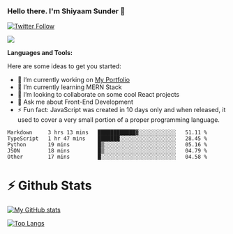 ### Hello there. I'm Shiyaam Sunder 👋

[![Twitter Follow](https://img.shields.io/twitter/follow/shiyaamsunder?label=Follow%20Me&style=social)][twitter]

![](https://visitor-badge.glitch.me/badge?page_id=shiyaamsunder)

**Languages and Tools:**

Here are some ideas to get you started:

- 🔭 I’m currently working on [My Portfolio](https://github.com/shiyaamsunder/portfolio)
- 🌱 I’m currently learning MERN Stack
- 👯 I’m looking to collaborate on some cool React projects
- 💬 Ask me about Front-End Development
- ⚡ Fun fact: JavaScript was created in 10 days only and when released, it used to cover a very small portion of a proper programming language.

<!--START_SECTION:waka-->
```text
Markdown     3 hrs 13 mins   ████████████▓░░░░░░░░░░░░   51.11 % 
TypeScript   1 hr 47 mins    ███████░░░░░░░░░░░░░░░░░░   28.45 % 
Python       19 mins         █▒░░░░░░░░░░░░░░░░░░░░░░░   05.16 % 
JSON         18 mins         █▒░░░░░░░░░░░░░░░░░░░░░░░   04.79 % 
Other        17 mins         █░░░░░░░░░░░░░░░░░░░░░░░░   04.58 % 
```
<!--END_SECTION:waka-->

# :zap: Github Stats

[![My GitHub stats](https://github-readme-stats.vercel.app/api?username=shiyaamsunder&show_icons=true&count_private=true&theme=nightowl)](https://github.com/github-readme-stats)

[![Top Langs](https://github-readme-stats.vercel.app/api/top-langs/?username=shiyaamsunder&count_private=true&layout=compact&theme=nightowl)](https://github.com/github-readme-stats)

[twitter]: https://twitter.com/shiyaamsunder
